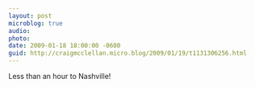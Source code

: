 ```yaml
---
layout: post
microblog: true
audio: 
photo: 
date: 2009-01-18 18:00:00 -0600
guid: http://craigmcclellan.micro.blog/2009/01/19/t1131306256.html
---
```

Less than an hour to Nashville!

